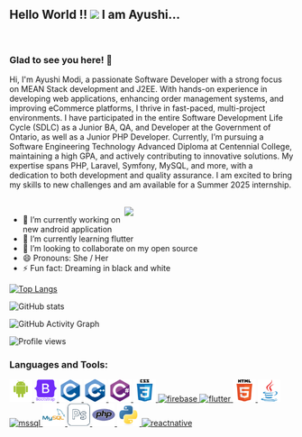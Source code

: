 

## Hello World !! <img src="https://raw.githubusercontent.com/syedareehaquasar/syedareehaquasar/master/gifs/Hi.gif" width="30px"> I am Ayushi...</h2>
<br />

### Glad to see you here! 🤩 &nbsp;

Hi, I'm Ayushi Modi, a passionate Software Developer with a strong focus on MEAN Stack development and J2EE. With hands-on experience in developing web applications, enhancing order management systems, and improving eCommerce platforms, I thrive in fast-paced, multi-project environments. I have participated in the entire Software Development Life Cycle (SDLC) as a Junior BA, QA, and Developer at the Government of Ontario, as well as a Junior PHP Developer. Currently, I’m pursuing a Software Engineering Technology Advanced Diploma at Centennial College, maintaining a high GPA, and actively contributing to innovative solutions. My expertise spans PHP, Laravel, Symfony, MySQL, and more, with a dedication to both development and quality assurance. I am excited to bring my skills to new challenges and am available for a Summer 2025 internship.

<br />
<img align="right" img src="https://raw.githubusercontent.com/akshitagupta15june/akshitagupta15june/master/200w.webp" width="300px">
  


- 🔭 I’m currently working on new android application  
- 🌱 I’m currently learning flutter
- 👯 I’m looking to collaborate on my open source
- 😄 Pronouns: She / Her
- ⚡ Fun fact: Dreaming in black and white

[![Top Langs](https://github-readme-stats.vercel.app/api/top-langs/?username=Ayushi-242)](https://github.com/anuraghazra/github-readme-stats)

![GitHub stats](https://github-readme-stats.vercel.app/api?username=Ayushi-242&show_icons=true)  

![GitHub Activity Graph](https://activity-graph.herokuapp.com/graph?username=Ayushi-242)  

![Profile views](https://gpvc.arturio.dev/Ayushi-242)  

<h3 align="left">Languages and Tools:</h3>
<p align="left"> <a href="https://developer.android.com" target="_blank"> <img src="https://raw.githubusercontent.com/devicons/devicon/master/icons/android/android-original-wordmark.svg" alt="android" width="40" height="40"/> </a> <a href="https://getbootstrap.com" target="_blank"> <img src="https://raw.githubusercontent.com/devicons/devicon/master/icons/bootstrap/bootstrap-plain-wordmark.svg" alt="bootstrap" width="40" height="40"/> </a> <a href="https://www.cprogramming.com/" target="_blank"> <img src="https://raw.githubusercontent.com/devicons/devicon/master/icons/c/c-original.svg" alt="c" width="40" height="40"/> </a> <a href="https://www.w3schools.com/cpp/" target="_blank"> <img src="https://raw.githubusercontent.com/devicons/devicon/master/icons/cplusplus/cplusplus-original.svg" alt="cplusplus" width="40" height="40"/> </a> <a href="https://www.w3schools.com/cs/" target="_blank"> <img src="https://raw.githubusercontent.com/devicons/devicon/master/icons/csharp/csharp-original.svg" alt="csharp" width="40" height="40"/> </a> <a href="https://www.w3schools.com/css/" target="_blank"> <img src="https://raw.githubusercontent.com/devicons/devicon/master/icons/css3/css3-original-wordmark.svg" alt="css3" width="40" height="40"/> </a> <a href="https://firebase.google.com/" target="_blank"> <img src="https://www.vectorlogo.zone/logos/firebase/firebase-icon.svg" alt="firebase" width="40" height="40"/> </a> <a href="https://flutter.dev" target="_blank"> <img src="https://www.vectorlogo.zone/logos/flutterio/flutterio-icon.svg" alt="flutter" width="40" height="40"/> </a> <a href="https://www.w3.org/html/" target="_blank"> <img src="https://raw.githubusercontent.com/devicons/devicon/master/icons/html5/html5-original-wordmark.svg" alt="html5" width="40" height="40"/> </a> <a href="https://www.java.com" target="_blank"> <img src="https://raw.githubusercontent.com/devicons/devicon/master/icons/java/java-original.svg" alt="java" width="40" height="40"/> </a> <a href="https://www.microsoft.com/en-us/sql-server" target="_blank"> <img src="https://www.svgrepo.com/show/303229/microsoft-sql-server-logo.svg" alt="mssql" width="40" height="40"/> </a> <a href="https://www.mysql.com/" target="_blank"> <img src="https://raw.githubusercontent.com/devicons/devicon/master/icons/mysql/mysql-original-wordmark.svg" alt="mysql" width="40" height="40"/> </a> <a href="https://www.photoshop.com/en" target="_blank"> <img src="https://raw.githubusercontent.com/devicons/devicon/master/icons/photoshop/photoshop-line.svg" alt="photoshop" width="40" height="40"/> </a> <a href="https://www.php.net" target="_blank"> <img src="https://raw.githubusercontent.com/devicons/devicon/master/icons/php/php-original.svg" alt="php" width="40" height="40"/> </a> <a href="https://www.python.org" target="_blank"> <img src="https://raw.githubusercontent.com/devicons/devicon/master/icons/python/python-original.svg" alt="python" width="40" height="40"/> </a> <a href="https://reactnative.dev/" target="_blank"> <img src="https://reactnative.dev/img/header_logo.svg" alt="reactnative" width="40" height="40"/> </a> </p>
